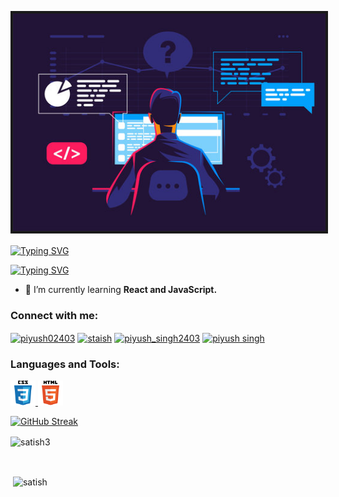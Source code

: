  ﻿
# <div> <img align="center" alt="Coding" width="500" border="4px solid white" src="./Asset/animation.jpg"> </div>
<p><a href="https://git.io/typing-svg"><img src="https://readme-typing-svg.demolab.com?font=Sour+Gummy&size=40&pause=1000&color=0FF74A&width=435&lines=%F0%9F%91%8B+Hey%2C+I+am+Satish+from+India" alt="Typing SVG" /></a></p>

<p align="left"> <a href="https://git.io/typing-svg"><img src="https://readme-typing-svg.demolab.com?font=Sour+Gummy&size=20&pause=1000&color=F7F3D6&width=435&lines=%F0%9F%9A%80+Front-End+Developer;%F0%9F%9A%80+C%2B%2B+Programmer;%F0%9F%9A%80+Website+and+Webpage+Designer" alt="Typing SVG" /></a> </p>

- 🫥 I’m currently learning **React and JavaScript.**

<h3 align="left">Connect with me:</h3>
<p align="left">
<a href="https://x.com/Satishsinha_k98" target="blank"><img align="center" src="https://cdn.prod.website-files.com/5d66bdc65e51a0d114d15891/64cebdd90aef8ef8c749e848_X-EverythingApp-Logo-Twitter.jpg" alt="piyush02403" height="35" width="35" /></a>
<a href="https://www.linkedin.com/in/satish-kumar-37086528b/" target="blank"><img align="center" src="https://github.com/user-attachments/assets/c3d6569e-8947-4fe4-97d1-870a7497efef
" alt="staish" height="30" width="40" /></a>
<a href="https://www.instagram.com/satish_sinha98k/?hl=en" target="blank"><img align="center" src="https://raw.githubusercontent.com/rahuldkjain/github-profile-readme-generator/master/src/images/icons/Social/instagram.svg" alt="piyush_singh2403" height="30" width="40" /></a>
<a href="https://leetcode.com/Satishk98/" target="blank"><img align="center" src="https://upload.wikimedia.org/wikipedia/commons/8/8e/LeetCode_Logo_1.png" alt="piyush singh" height="35" width="35" /></a>
</p>

<h3 align="left">Languages and Tools:</h3>
<p align="left"> <a href="https://www.w3schools.com/css/" target="_blank" rel="noreferrer"> <img src="https://raw.githubusercontent.com/devicons/devicon/master/icons/css3/css3-original-wordmark.svg" alt="css3" width="40" height="40"/> </a> <a href="https://www.w3.org/html/" target="_blank" rel="noreferrer"> <img src="https://raw.githubusercontent.com/devicons/devicon/master/icons/html5/html5-original-wordmark.svg" alt="html5" width="40" height="40"/> </a> </p>

[![GitHub Streak](https://streak-stats.demolab.com?user=satishk67&theme=light&hide_border=true&border_radius=5&short_numbers=true)](https://git.io/streak-stats)
<br>
<p><img align="center" src="https://github-readme-stats.vercel.app/api/top-langs?username=satishk67&show_icons=true&locale=en&layout=compact" alt="satish3" /></p>
<br>
<p>&nbsp;<img align="center" src="https://github-readme-stats.vercel.app/api?username=satishk67&show_icons=true&locale=en" alt="satish" /></p>
